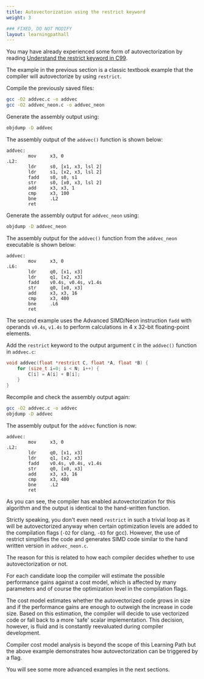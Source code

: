 ```yaml
---
title: Autovectorization using the restrict keyword
weight: 3

### FIXED, DO NOT MODIFY
layout: learningpathall
---
```


You may have already experienced some form of autovectorization by reading [Understand the restrict keyword in C99](/learning-paths/cross-platform/restrict-keyword-c99/).

The example in the previous section is a classic textbook example that the compiler will autovectorize by using `restrict`.

Compile the previously saved files:

```bash
gcc -O2 addvec.c -o addvec
gcc -O2 addvec_neon.c -o addvec_neon
```

Generate the assembly output using:

```bash
objdump -D addvec 
```

The assembly output of the `addvec()` function is shown below:

```output
addvec:
        mov     x3, 0
.L2:
        ldr     s0, [x1, x3, lsl 2]
        ldr     s1, [x2, x3, lsl 2]
        fadd    s0, s0, s1
        str     s0, [x0, x3, lsl 2]
        add     x3, x3, 1
        cmp     x3, 100
        bne     .L2
        ret
```

Generate the assembly output for `addvec_neon` using:

```bash
objdump -D addvec_neon
```

The assembly output for the `addvec()` function from the `addvec_neon` executable is shown below:

```output
addvec:
        mov     x3, 0
.L6:
        ldr     q0, [x1, x3]
        ldr     q1, [x2, x3]
        fadd    v0.4s, v0.4s, v1.4s
        str     q0, [x0, x3]
        add     x3, x3, 16
        cmp     x3, 400
        bne     .L6
        ret
 ```

The second example uses the Advanced SIMD/Neon instruction `fadd` with operands `v0.4s`, `v1.4s` to perform calculations in 4 x 32-bit floating-point elements.

Add the `restrict` keyword to the output argument `C` in the `addvec()` function in `addvec.c`:

```C
void addvec(float *restrict C, float *A, float *B) {
    for (size_t i=0; i < N; i++) {
    	C[i] = A[i] + B[i];
    }
}
```

Recompile and check the assembly output again:
```bash
gcc -O2 addvec.c -o addvec
objdump -D addvec
```

The assembly output for the `addvec` function is now: 

```output
addvec:
        mov     x3, 0
.L2:
        ldr     q0, [x1, x3]
        ldr     q1, [x2, x3]
        fadd    v0.4s, v0.4s, v1.4s
        str     q0, [x0, x3]
        add     x3, x3, 16
        cmp     x3, 400
        bne     .L2
        ret
 ```

As you can see, the compiler has enabled autovectorization for this algorithm and the output is identical to the hand-written function.

Strictly speaking, you don't even need `restrict` in such a trivial loop as it will be autovectorized anyway when certain optimization levels are added to the compilation flags (`-O2` for clang, `-O3` for gcc). However, the use of restrict simplifies the code and generates SIMD code similar to the hand written version in `addvec_neon.c`.

The reason for this is related to how each compiler decides whether to use autovectorization or not. 

For each candidate loop the compiler will estimate the possible performance gains against a cost model, which is affected by many parameters and of course the optimization level in the compilation flags. 

The cost model estimates whether the autovectorized code grows in size and if the performance gains are enough to outweigh the increase in code size. Based on this estimation, the compiler will decide to use vectorized code or fall back to a more 'safe' scalar implementation. This decision, however, is fluid and is constantly reevaluated during compiler development.

Compiler cost model analysis is beyond the scope of this Learning Path but the above example demonstrates how autovectorization can be triggered by a flag.

You will see some more advanced examples in the next sections.
